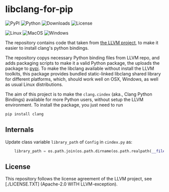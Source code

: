 libclang-for-pip
================

![PyPI](https://img.shields.io/pypi/v/libclang)
![Python](https://img.shields.io/pypi/pyversions/libclang)
![Downloads](https://img.shields.io/pypi/dw/libclang)
![License](https://img.shields.io/pypi/l/libclang)

![Linux](https://github.com/sighingnow/libclang/workflows/libclang-linux-amd64/badge.svg)
![MacOS](https://github.com/sighingnow/libclang/workflows/libclang-macosx-amd64/badge.svg)
![Windows](https://github.com/sighingnow/libclang/workflows/libclang-windows-amd64/badge.svg)

The repository contains code that taken from [the LLVM project][1], to make it easier to install
clang's python bindings.

The repository copys necessary Python binding files from LLVM repo, and adds packaging scripts
to make it a valid Python package, the uploads the package to [pypi][2]. To make the libclang
available without install the LLVM toolkits, this package provides bundled static-linked libclang
shared library for different platforms, which, should work well on OSX, Windows, as well as
usual Linux distributions.

The aim of this project is to make the `clang.cindex` (aka., Clang Python Bindings)
available for more Python users, without setup the LLVM environment. To install the package,
you just need to run

```bash
pip install clang
```

Internals
---------

Update class variable `library_path` of `Config` in `cindex.py` as:

```python
    library_path = os.path.join(os.path.dirname(os.path.realpath(__file__)), 'native')
```

License
-------

This repository follows the license agreement of the LLVM project, see [./LICENSE.TXT]
(Apache-2.0 WITH LLVM-exception).

[1]: https://github.com/llvm/llvm-project/tree/master/clang/bindings/python
[2]: https://pypi.org/project/libclang

